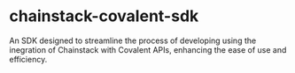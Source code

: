 # chainstack-covalent-sdk
 An SDK designed to streamline the process of developing using the inegration of Chainstack with Covalent APIs, enhancing the ease of use and efficiency.
